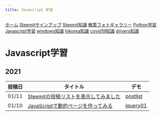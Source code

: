 ```yaml
---
title: Javascript 学習
---
```


[ホーム](../) [Steemitサインアップ](./steemitsignup.html) [Steemit知識](./steemittips.html) [散策フォトギャラリー](./photogarally.html) [Python学習](./python.html) [Javascript学習](./javascript.html) [windows知識](./windowstips.html) [hikorea知識](./hikorea.html) [covid19知識](./covid19tips.html) [drivers知識](./driverslicense.html)

# Javascript学習
## 2021

|投稿日|タイトル|デモ|
|---|---|---|
|01/11|[Steemitの投稿リストを表示してみました](https://steemit.com/japanese/@yasu/mzctv-steemit)|[postlist](https://ojagggyo.github.io/postlist.html#yasu)|
|01/10|[JavaScriptで動的ページを作ってみる](https://steemit.com/japanese/@yasu/javascript)|[jquery01](https://ojagggyo.github.io/jquery01.html)|


